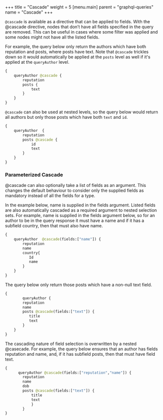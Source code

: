+++
title = "Cascade"
weight = 5
[menu.main]
    parent = "graphql-queries"
    name = "Cascade"
+++

`@cascade` is available as a directive that can be applied to fields. With the @cascade
directive, nodes that don’t have all fields specified in the query are removed.
This can be useful in cases where some filter was applied and some nodes might not
have all the listed fields.

For example, the query below only return the authors which have both reputation
and posts, where posts have text. Note that `@cascade` trickles down so it would
automatically be applied at the `posts` level as well if it's applied at the `queryAuthor`
level.

```graphql
{
    queryAuthor @cascade {
        reputation
        posts {
            text
        }
    }
}
```

`@cascade` can also be used at nested levels, so the query below would return all authors
but only those posts which have both `text` and `id`.

```graphql
{
    queryAuthor  {
        reputation
        posts @cascade {
            id
            text
        }
    }
}
```

### Parameterized Cascade

@cascade can also optionally take a list of fields as an argument. This changes the default behaviour to consider only the supplied fields as mandatory instead of all the fields for a type.

In the example below, name is supplied in the fields argument. Listed fields are also automatically cascaded as a required argument to nested selection sets. 
For example, name is supplied in the fields argument below, so for an author to be in the query response it must have a name and if it has a subfield country, then that must also have name.
```graphql
{
    queryAuthor  @cascade(fields:["name"]) {
        reputation
        name
        country{
           Id
           name
        }
    }
}
```
The query below only return those posts which have a non-null text field.
```graphql
{
        queryAuthor {
		reputation
		name
		posts @cascade(fields:["text"]) {
		   title
		   text
		}
	}
}
```
The cascading nature of field selection is overwritten by a nested @casecade. 
For example, the query below ensures that an author has fields reputation and name, and, if it has subfield posts, then that must have field text.

```graphql
{
      queryAuthor @cascade(fields:["reputation","name"]) {
        reputation
        name
        dob
        posts @cascade(fields:["text"]) {
            title
            text
            }
        }
}
```

